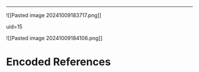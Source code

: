 ___

![[Pasted image 20241009183717.png]]

uid=15 

![[Pasted image 20241009184106.png]]

# Encoded References



